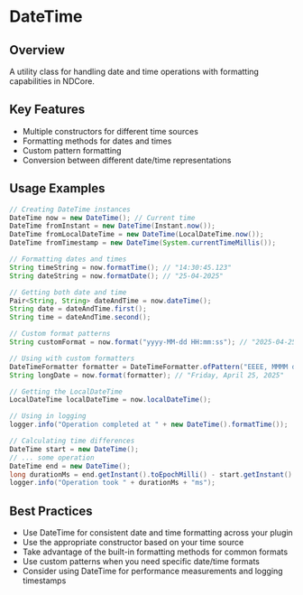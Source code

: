 # DateTime

## Overview

A utility class for handling date and time operations with formatting capabilities in NDCore.

## Key Features

- Multiple constructors for different time sources
- Formatting methods for dates and times
- Custom pattern formatting
- Conversion between different date/time representations

## Usage Examples

```java
// Creating DateTime instances
DateTime now = new DateTime(); // Current time
DateTime fromInstant = new DateTime(Instant.now());
DateTime fromLocalDateTime = new DateTime(LocalDateTime.now());
DateTime fromTimestamp = new DateTime(System.currentTimeMillis());

// Formatting dates and times
String timeString = now.formatTime(); // "14:30:45.123"
String dateString = now.formatDate(); // "25-04-2025"

// Getting both date and time
Pair<String, String> dateAndTime = now.dateTime();
String date = dateAndTime.first();
String time = dateAndTime.second();

// Custom format patterns
String customFormat = now.format("yyyy-MM-dd HH:mm:ss"); // "2025-04-25 14:30:45"

// Using with custom formatters
DateTimeFormatter formatter = DateTimeFormatter.ofPattern("EEEE, MMMM d, yyyy");
String longDate = now.format(formatter); // "Friday, April 25, 2025"

// Getting the LocalDateTime
LocalDateTime localDateTime = now.localDateTime();

// Using in logging
logger.info("Operation completed at " + new DateTime().formatTime());

// Calculating time differences
DateTime start = new DateTime();
// ... some operation
DateTime end = new DateTime();
long durationMs = end.getInstant().toEpochMilli() - start.getInstant().toEpochMilli();
logger.info("Operation took " + durationMs + "ms");
```

## Best Practices

- Use DateTime for consistent date and time formatting across your plugin
- Use the appropriate constructor based on your time source
- Take advantage of the built-in formatting methods for common formats
- Use custom patterns when you need specific date/time formats
- Consider using DateTime for performance measurements and logging timestamps